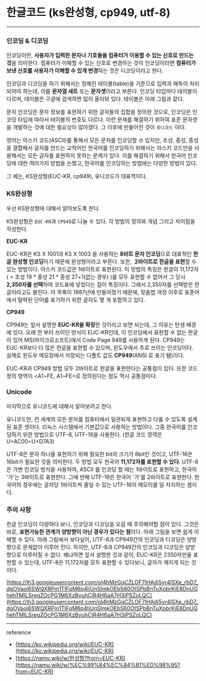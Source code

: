 # 한글코드 (ks완성형, cp949, utf-8)

---

### 인코딩 & 디코딩

인코딩이란, **사용자가 입력한 문자나 기호들을 컴퓨터가 이용할 수 있는 신호로 만드는 것**을 의미한다. 컴퓨터가 이해할 수 있는 신호로 변경하는 것이 인코딩이라면 **컴퓨터가 보낸 신호를 사용자가 이해할 수 있게 변경**하는 것은 디코딩이라고 한다.

인코딩과 디코딩을 하기 위해서는 정해진 테이블(table)을 기준으로 입력과 해독이 처리되어야 하는데, 이를 **문자열 세트** 또는 **문자셋**이라고 부른다. 인코딩 타입마다 테이블이 다르며, 테이블은 구글에 검색하면 많이 올라와 있다. 테이블은 아래 그림과 같다. 

문자 인코딩은 문자 정보를 표현하기 위한 글자들의 집합을 정의한 것으로, 인코딩은 인코딩 타입에 따라서 테이블의 번호도 다르다. 이런 문제를 해결하기 위하여 표준 문자셋을 개발하는 것에 대한 필요성이 많아졌다. 그 이후에 만들어진 것이 `유니코드` 이다.

영어는 아스키 코드(ASCII)를 통해서 모든 문자를 인코딩할 수 있지만, 초성, 중성, 종성을 결합해서 글자를 만드는 교착어인 한국어를 인코딩하기 위해서는 아스키 코드만을 사용해서는 모든 글자를 표현하지 못하는 문제가 있다. 이를 해결하기 위해서 한국어 인코딩에 대한 여러가지 방법을 논했고, 한국어를 인코딩하는 방법에는 다양한 방법이 있다.

그 예는, KS완성형(EUC-KR, cp949), 유니코드가 대표적이다.

### KS완성형

우선 KS완성형에 대해서 알아보도록 한다.

KS완성형은 `EUC-KR`과 `CP949`로 나눌 수 있다. 각 방법의 정의와 개념 그리고 차이점을 작성한다. 

**EUC-KR**

EUC-KR은 KS X 1001과 KS X 1003 을 사용하는 **8비트 문자 인코딩**으로 대표적인 **한글 완성형 인코딩**이기 때문에 완성형이라고 부른다. 또한,  **2바이트로 한글을 표현**할 수 있는 방법이다. 아스키 코드값은 1바이트로 표현된다. 이 방법의 특징은 한글의 11,172자( = 초성 19 * 중성 21 * 종성 27+1(없는 경우) )를 모두 표현할 수 없어서 그 당시 **2,350자를 선택**하여 코드표에 넣었다는 점이 특징이다. 그래서 2,350자를 선택받은 한글이라고도 불린다. 이 목록이 1987년에 만들어졌기 때문에, 맞춤법 개정 이후로 표준어에서 탈락된 단어를 표기하기 위한 글자도 몇 개 포함하고 있다.

**CP949**

CP949는 앞서 설명한 **EUC-KR을 확장**한 것이라고 보면 되는데, 그 이유는 탄생 배경에 있다. 오래 전 부터 쓰이던 방식이 EUC-KR인데, 이 인코딩에서 표현할 수 없는 한글이 있어 MS(마이크로소프트)에서 Code Page 949를 사용하게 된다. CP949는 EUC-KR보다 더 많은 한글을 표현할 수 있으며, 윈도우에서 주로 쓰이는 인코딩이다. 실제로 윈도우 메모장에서 저장되는 디폴트 값도 **CP949**(ANSI 로 표기 됌)이다. 

EUC-KR과 CP949 방법 모두 2바이트로 한글을 표현한다는 공통점이 있다. 또한 코드 정의 영역이 <A1~FE, A1~FE>로 정의된다는 점도 역시 공통점이다.

### Unicode

마지막으로 유니코드에 대해서 알아보려고 한다.

유니코드란, 전 세계의 모든 문자를 컴퓨터에서 일관되게 표현하고 다룰 수 있도록 설계된 표준 셋이다. 리눅스 시스템에서 기본값으로 사용하는 방법이다. 그중 한국어를 인코딩하기 위한 방법으로 UTF-8, UTF-16을 사용한다. (한글 코드 영역은 U+AC00~U+D7A3)

UTF-8은 문자 하나를 표현하기 위해 필요한 bit의 크기가 8bit인 것이고, UTF-16은 16bit가 필요한 것을 의미한다. 두 방법 모두 한국어 **11,172자를 표현할 수 있다**. UTF-8은 가변 인코딩 방식을 사용하여, ASCII 를 인코딩 할 때는 1바이트로 표현하고, 한국어 '가'는 3바이트로 표현한다. 그에 반해 UTF-16은 한국어 '가'를 2바이트로 표현한다. 한국어의 경우에는 글자당 1바이트씩 줄일 수 있는 UTF-16이 메모리를 덜 차지하는 셈이다.

### 주의 사항

한글 인코딩이 다양하다 보니, 인코딩과 디코딩을 오갈 때 주의해야할 점이 있다. 그것은 바로, **표현가능한 관계가 양방향이 아닌 경우가 있다는 점**이다. 아래 그림을 보면 쉽게 이해할 수 있다. 아래 그림에서 보다싶이, UTF-8과 CP949간의 인코딩과 디코딩은 양방향으로 문제없이 이루어 진다. 하지만, UTF-8과 CP949간의 인코딩과 디코딩은 양방향으로 이루어질 수 없다. 왜냐하면 앞서 설명한 것과 같이, EUC-KR은 2350자만을 표현할 수 있는데, UTF-8은 11,172자를 모두 표현할 수 있다보니, 글자가 깨지게 되는 것이다.

[https://lh3.googleusercontent.com/oI4hMzGqCZLOF7IHAdi5yr4lSXe_rbD7_dgOVaoi6SWQXRPm1TIFqM6p4IiUnSImkOEbS60OtSPbBnTuXpbrKjE8DnUGhehTMILSregZOcPG1M6XzByuhCjR4H6aA7H3jPSZoLQC](https://lh3.googleusercontent.com/oI4hMzGqCZLOF7IHAdi5yr4lSXe_rbD7_dgOVaoi6SWQXRPm1TIFqM6p4IiUnSImkOEbS60OtSPbBnTuXpbrKjE8DnUGhehTMILSregZOcPG1M6XzByuhCjR4H6aA7H3jPSZoLQC)

---

reference

- [https://ko.wikipedia.org/wiki/EUC-KR](https://ko.wikipedia.org/wiki/EUC-KR)
- [https://namu.wiki/w/완성형?from=EUC-KR](https://namu.wiki/w/%EC%99%84%EC%84%B1%ED%98%95?from=EUC-KR)